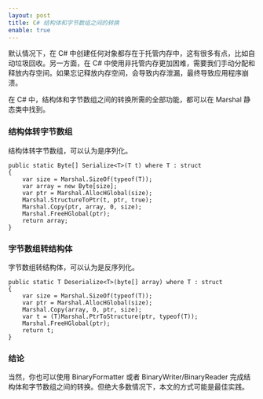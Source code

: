 ```yaml
---
layout: post
title: C# 结构体和字节数组之间的转换
enable: true
---
```


默认情况下，在 C# 中创建任何对象都存在于托管内存中，这有很多有点，比如自动垃圾回收。另一方面，在 C# 中使用非托管内存更加困难，需要我们手动分配和释放内存空间。如果忘记释放内存空间，会导致内存泄漏，最终导致应用程序崩溃。

在 C# 中，结构体和字节数组之间的转换所需的全部功能，都可以在 Marshal 静态类中找到。

### 结构体转字节数组

结构体转字节数组，可以认为是序列化。

```
public static Byte[] Serialize<T>(T t) where T : struct
{
    var size = Marshal.SizeOf(typeof(T));
    var array = new Byte[size];
    var ptr = Marshal.AllocHGlobal(size);
    Marshal.StructureToPtr(t, ptr, true);
    Marshal.Copy(ptr, array, 0, size);
    Marshal.FreeHGlobal(ptr);
    return array;
}
```

### 字节数组转结构体

字节数组转结构体，可以认为是反序列化。

```
public static T Deserialize<T>(byte[] array) where T : struct
{
    var size = Marshal.SizeOf(typeof(T));
    var ptr = Marshal.AllocHGlobal(size);
    Marshal.Copy(array, 0, ptr, size);
    var t = (T)Marshal.PtrToStructure(ptr, typeof(T));
    Marshal.FreeHGlobal(ptr);
    return t;
}
```

### 结论

当然，你也可以使用 BinaryFormatter 或者 BinaryWriter/BinaryReader 完成结构体和字节数组之间的转换。但绝大多数情况下，本文的方式可能是最佳实践。